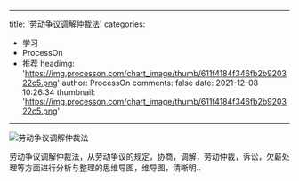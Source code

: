 
---
title: '劳动争议调解仲裁法'
categories: 
 - 学习
 - ProcessOn
 - 推荐
headimg: 'https://img.processon.com/chart_image/thumb/611f4184f346fb2b920322c5.png'
author: ProcessOn
comments: false
date: 2021-12-08 10:26:34
thumbnail: 'https://img.processon.com/chart_image/thumb/611f4184f346fb2b920322c5.png'
---

<div>   
<img class="thumb" alt="劳动争议调解仲裁法" src="https://img.processon.com/chart_image/thumb/611f4184f346fb2b920322c5.png" referrerpolicy="no-referrer">
<p>劳动争议调解仲裁法，从劳动争议的规定，协商，调解，劳动仲裁，诉讼，欠薪处理等方面进行分析与整理的思维导图，维导图，清晰明..</p>  
</div>
            
